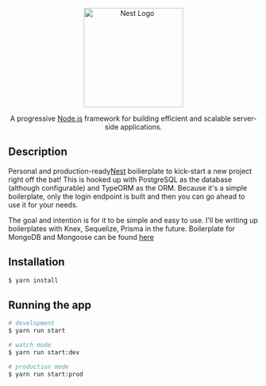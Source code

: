 <p align="center">
  <a href="http://nestjs.com/" target="blank"><img src="https://nestjs.com/img/logo-small.svg" width="200" alt="Nest Logo" /></a>
</p>

  <p align="center">A progressive <a href="http://nodejs.org" target="_blank">Node.js</a> framework for building efficient and scalable server-side applications.</p>

## Description

Personal and production-ready[Nest](https://github.com/nestjs/nest) boilierplate to kick-start a new project right off the bat! This is hooked up with PostgreSQL as the database (although configurable) and TypeORM as the ORM. Because it's a simple boilerplate, only the login endpoint is built and then you can go ahead to use it for your needs.

The goal and intention is for it to be simple and easy to use. I'll be writing up boilerplates with Knex, Sequelize, Prisma in the future. Boilerplate for MongoDB and Mongoose can be found [here](https://github.com/SirPhemmiey/nestjs-mongoose-boilerplate)

## Installation

```bash
$ yarn install
```

## Running the app

```bash
# development
$ yarn run start

# watch mode
$ yarn run start:dev

# production mode
$ yarn run start:prod
```
